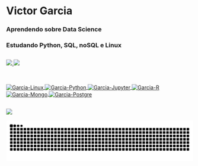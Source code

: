 # Victor Garcia    
### Aprendendo sobre Data Science
### Estudando Python, SQL, noSQL e Linux 
##
<div>
 <a href="https://github.com/Garcia-Victor">
 <img height="150em" src="https://github-readme-stats.vercel.app/api?username=Garcia-Victor&show_icons=true&theme=dark&include_all_commits=true&count_private=true"/>
 <img height="150em" src="https://github-readme-stats.vercel.app/api/top-langs/?username=Garcia-Victor&layout=compact&langs_count=7&theme=dark"/>
</div>

## 
 
<div style="display: inline_block"><br>
  <img align="center" alt="Garcia-Linux" height="40" width="50" src="https://cdn.jsdelivr.net/gh/devicons/devicon/icons/linux/linux-original.svg">
  <img align="center" alt="Garcia-Python" height="40" width="50" src="https://cdn.jsdelivr.net/gh/devicons/devicon/icons/python/python-original.svg">
  <img align="center" alt="Garcia-Jupyter" height="40" width="50" src="https://cdn.jsdelivr.net/gh/devicons/devicon/icons/jupyter/jupyter-original-wordmark.svg">
  <img align="center" alt="Garcia-R" height="40" width="50" src="https://cdn.jsdelivr.net/gh/devicons/devicon/icons/r/r-original.svg">
  <img align="center" alt="Garcia-Mongo" height="40" width="50" src="https://cdn.jsdelivr.net/gh/devicons/devicon/icons/mongodb/mongodb-original-wordmark.svg">
  <img align="center" alt="Garcia-Postgre" height="40" width="50" src="https://cdn.jsdelivr.net/gh/devicons/devicon/icons/postgresql/postgresql-original-wordmark.svg">
</div> 

##
 
</div>  
<a href="https://www.linkedin.com/in/victornunesgarcia/" target="_blank"><img src="https://img.shields.io/badge/-LinkedIn-%230077B5?style=for-the-badge&logo=linkedin&logoColor=white" target="_blank"></a>  

![Snake animation](https://github.com/Garcia-Victor/Garcia-Victor/blob/output/github-contribution-grid-snake.svg)

</div>  
